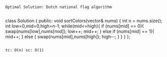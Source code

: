 ```
​
Optimal Solution: Dutch national flag algorithm
​
```
class Solution {
public:
void sortColors(vector<int>& nums) {
int n = nums.size();
int low=0,mid=0,high=n-1;
while(mid<=high){
if (nums[mid] == 0){
swap(nums[low],nums[mid]);
low++;
mid++;
}
else if (nums[mid] == 1){
mid++;
}
else {
swap(nums[mid],nums[high]);
high--;
}
}
}
};
```
​
tc: O(n) sc: O(1)